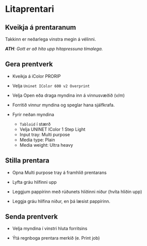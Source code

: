 # Litaprentari

## Kveikja á prentaranum

Takkinn er neðarlega vinstra megin á vélinni.

***ATH**: Gott er að hita upp hitapressuna tímalega.* 

## Gera prentverk

- Kveikja á iColor PRORIP

- Velja `Uninet IColor 600 v2 Overprint`

- Velja Open eða draga myndina inn á vinnusvæðið (v/m)

- Forritið vinnur myndina og speglar hana sjálfkrafa. 

- Fyrir neðan myndina
    - `Tabloid` í stærð
    - Velja UNINET IColor 1 Step Light
    - Input tray: Multi purpose
    - Media type: Plain
    - Media weight: Ultra heavy

## Stilla prentara

- Opna Multi purpose tray á framhlið prentarans

- Lyfta gráu hlífinni upp

- Leggjum pappírinn með rúðunets hliðinni niður (hvíta hliðin upp)

- Leggja gráu hlífina niður, en þá læsist pappírinn. 

## Senda prentverk

- Velja myndina í vinstri hluta forritsins

- Ýtá regnboga prentara merkið (e. Print job)

